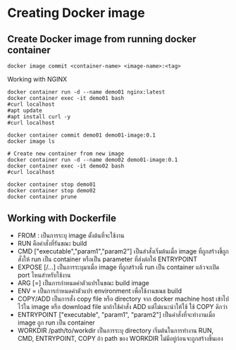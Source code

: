 # Creating Docker image

## Create Docker image from running docker container

```
docker image commit <container-name> <image-name>:<tag>
```

Working with NGINX
```
docker container run -d --name demo01 nginx:latest
docker container exec -it demo01 bash
#curl localhost
#apt update
#apt install curl -y
#curl localhost

docker container commit demo01 demo01-image:0.1
docker image ls

# Create new container from new image
docker container run -d --name demo02 demo01-image:0.1
docker container exec -it demo02 bash
#curl localhost

docker container stop demo01
docker container stop demo02
docker container prune
```

## Working with Dockerfile 
* FROM <image>:<tag> เป็นการระบุ image ตั้งต้นที่จะใช้งาน
* RUN <shell command> คือคำสั่งที่รันขณะ build
* CMD ["executable","param1","param2"] เป็นสำสั่งเริ่มต้นเมื่อ image ที่ถูกสร้างขึ้ถูกสั่งให้ run เป็น container หรือเป็น parameter ที่ส่งต่อให้ ENTRYPOINT
* EXPOSE <port> [<port>/<protocol>...] เป็นการระบุมาเมื่อ image ที่ถูกสร้างนี้ run เป็น container แล้วจะเปิด port ไหนสำหรับใช้งาน
* ARG <name>[=<default value>] เป็นการกำหนดค่าตัวแปรในขณะ build image
* ENV <key>=<value> เป็นการกำหนดค่าตัวแปร environment เพื่อใช้งานขณธ build
* COPY/ADD <source> <destination> เป็นการสั่ง copy file หรือ directory จาก docker machine host เข้าไปไว้ใน image หรือ download file มาถ้าใช้คำสั่ง ADD แต่ไม่แนะนำให้ใช้ ใช้ COPY ดีกว่า
* ENTRYPOINT ["executable", "param1", "param2"] เป็นคำสั่งที่จะทำงานเมื่อ image ถูก run เป็น container
* WORKDIR /path/to/workdir เป็นการระบุ directory เริ่มต้นในการทำงาน RUN, CMD, ENTRYPOINT, COPY ถ้า path ของ WORKDIR ไม่มีอยู่ก่อนจะถูกสร้างขึ้นเอง

```

```

